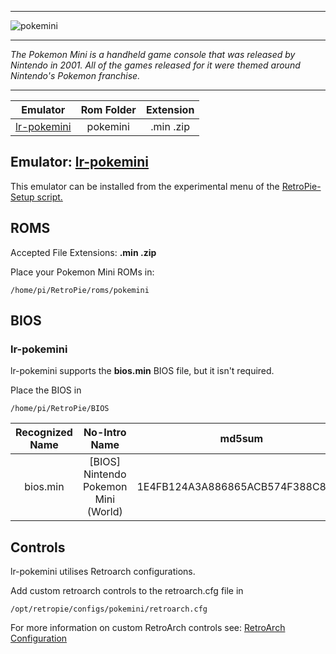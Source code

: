***
![pokemini](https://user-images.githubusercontent.com/22881403/45140090-634cc400-b177-11e8-8dae-1f9496366245.png)
***
_The Pokemon Mini is a handheld game console that was released by Nintendo in 2001.  All of the games released for it were themed around Nintendo's *Pokemon* franchise._
***

| Emulator | Rom Folder | Extension |
| :---: | :---: | :---: |
| [lr-pokemini](https://github.com/libretro/pokemini) | pokemini | .min .zip |

## Emulator: [lr-pokemini](https://github.com/libretro/pokemini)
This emulator can be installed from the experimental menu of the [RetroPie-Setup script.](Updating-RetroPie#using-the-retropie-setup-script)

## ROMS

Accepted File Extensions: **.min .zip** 

Place your Pokemon Mini ROMs in:
```
/home/pi/RetroPie/roms/pokemini
```
## BIOS

### lr-pokemini

lr-pokemini supports the **bios.min** BIOS file, but it isn't required.

Place the BIOS in
```
/home/pi/RetroPie/BIOS
```

| Recognized Name | No-Intro Name | md5sum | CRC32 |
| :--: | :--: | :--: | :--: |
| bios.min | [BIOS] Nintendo Pokemon Mini (World) | 1E4FB124A3A886865ACB574F388C803D | AED3C14D |

## Controls

lr-pokemini utilises Retroarch configurations.

Add custom retroarch controls to the retroarch.cfg file in
```shell
/opt/retropie/configs/pokemini/retroarch.cfg
```
For more information on custom RetroArch controls see: [RetroArch Configuration](RetroArch-Configuration)